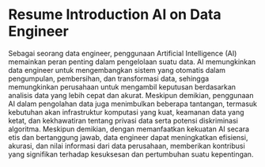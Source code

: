 # Resume Introduction AI on Data Engineer

Sebagai seorang data engineer, penggunaan Artificial Intelligence (AI) memainkan peran penting dalam pengelolaan suatu data. AI memungkinkan data engineer untuk mengembangkan sistem yang otomatis dalam pengumpulan, pembersihan, dan transformasi data, sehingga memungkinkan perusahaan untuk mengambil keputusan berdasarkan analisis data yang lebih cepat dan akurat. Meskipun demikian, penggunaan AI dalam pengolahan data juga menimbulkan beberapa tantangan, termasuk kebutuhan akan infrastruktur komputasi yang kuat, keamanan data yang ketat, dan kekhawatiran tentang privasi data serta potensi diskriminasi algoritma. Meskipun demikian, dengan memanfaatkan kekuatan AI secara etis dan bertanggung jawab, data engineer dapat meningkatkan efisiensi, akurasi, dan nilai informasi dari data perusahaan, memberikan kontribusi yang signifikan terhadap kesuksesan dan pertumbuhan suatu kepentingan.